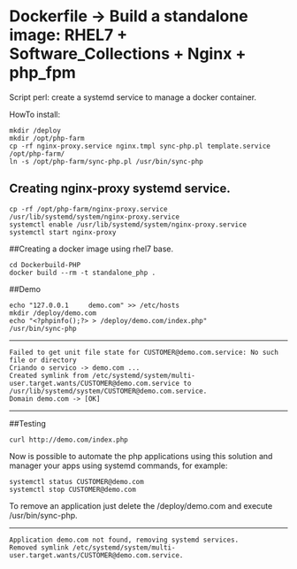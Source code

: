 # Dockerfile -> Build a standalone image: RHEL7 + Software_Collections + Nginx + php_fpm
Script perl: create a systemd service to manage a docker container.

HowTo install:

```
mkdir /deploy
mkdir /opt/php-farm
cp -rf nginx-proxy.service nginx.tmpl sync-php.pl template.service /opt/php-farm/
ln -s /opt/php-farm/sync-php.pl /usr/bin/sync-php
```

## Creating nginx-proxy systemd service.
```
cp -rf /opt/php-farm/nginx-proxy.service /usr/lib/systemd/system/nginx-proxy.service
systemctl enable /usr/lib/systemd/system/nginx-proxy.service
systemctl start nginx-proxy
```
##Creating a docker image using rhel7 base.
```
cd Dockerbuild-PHP
docker build --rm -t standalone_php .
```

##Demo
```
echo "127.0.0.1 	demo.com" >> /etc/hosts
mkdir /deploy/demo.com
echo "<?phpinfo();?> > /deploy/demo.com/index.php"
/usr/bin/sync-php
```

---------
```
Failed to get unit file state for CUSTOMER@demo.com.service: No such file or directory
Criando o servico -> demo.com ...
Created symlink from /etc/systemd/system/multi-user.target.wants/CUSTOMER@demo.com.service to /usr/lib/systemd/system/CUSTOMER@demo.com.service.
Domain demo.com -> [OK]
```
--------

##Testing 
```
curl http://demo.com/index.php
```

Now is possible to automate the php applications using this solution and manager your apps using systemd commands, for example:
```
systemctl status CUSTOMER@demo.com 
systemctl stop CUSTOMER@demo.com
```

To remove an application just delete the /deploy/demo.com and execute /usr/bin/sync-php.

---------
```
Application demo.com not found, removing systemd services.
Removed symlink /etc/systemd/system/multi-user.target.wants/CUSTOMER@demo.com.service.
